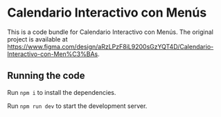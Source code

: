 
  # Calendario Interactivo con Menús

  This is a code bundle for Calendario Interactivo con Menús. The original project is available at https://www.figma.com/design/aRzLPzF8iL9200sGzYQT4D/Calendario-Interactivo-con-Men%C3%BAs.

  ## Running the code

  Run `npm i` to install the dependencies.

  Run `npm run dev` to start the development server.
  